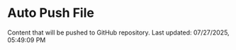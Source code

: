 # Auto Push File

Content that will be pushed to GitHub repository.
Last updated: 07/27/2025, 05:49:09 PM